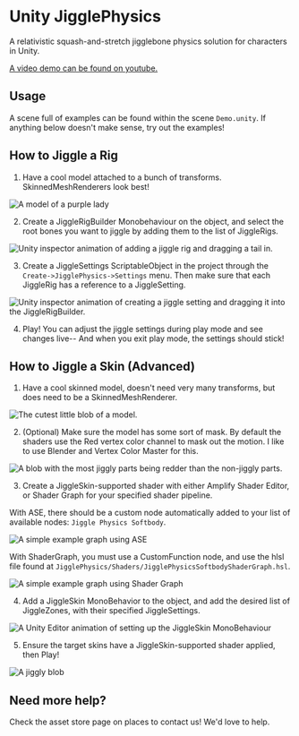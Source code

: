 # Unity JigglePhysics

A relativistic squash-and-stretch jigglebone physics solution for characters in Unity.

[A video demo can be found on youtube.](https://www.youtube.com/watch?v=WHCv2lXbbTk)

## Usage

A scene full of examples can be found within the scene `Demo.unity`. If anything below doesn't make sense, try out the examples!

## How to Jiggle a Rig

1. Have a cool model attached to a bunch of transforms. SkinnedMeshRenderers look best!

![A model of a purple lady](https://github.com/naelstrof/UnityJigglePhysics/raw/main/model_example.png)

2. Create a JiggleRigBuilder Monobehaviour on the object, and select the root bones you want to jiggle by adding them to the list of JiggleRigs.

![Unity inspector animation of adding a jiggle rig and dragging a tail in.](https://github.com/naelstrof/UnityJigglePhysics/raw/main/CreateJiggleRig.gif)

3. Create a JiggleSettings ScriptableObject in the project through the `Create->JigglePhysics->Settings` menu. Then make sure that each JiggleRig has a reference to a JiggleSetting.

![Unity inspector animation of creating a jiggle setting and dragging it into the JiggleRigBuilder.](https://github.com/naelstrof/UnityJigglePhysics/raw/main/CreateJiggleSettings.gif)

4. Play! You can adjust the jiggle settings during play mode and see changes live-- And when you exit play mode, the settings should stick!

## How to Jiggle a Skin (Advanced)

1. Have a cool skinned model, doesn't need very many transforms, but does need to be a SkinnedMeshRenderer.

![The cutest little blob of a model.](https://github.com/naelstrof/UnityJigglePhysics/raw/main/SlimeGuy.png)

2. (Optional) Make sure the model has some sort of mask. By default the shaders use the Red vertex color channel to mask out the motion. I like to use Blender and Vertex Color Master for this.

![A blob with the most jiggly parts being redder than the non-jiggly parts.](https://github.com/naelstrof/UnityJigglePhysics/raw/main/JiggleMask.png)

3. Create a JiggleSkin-supported shader with either Amplify Shader Editor, or Shader Graph for your specified shader pipeline.

With ASE, there should be a custom node automatically added to your list of available nodes: `Jiggle Physics Softbody`.

![A simple example graph using ASE](https://github.com/naelstrof/UnityJigglePhysics/raw/main/ASEexample.png)

With ShaderGraph, you must use a CustomFunction node, and use the hlsl file found at `JigglePhysics/Shaders/JigglePhysicsSoftbodyShaderGraph.hsl`.

![A simple example graph using Shader Graph](https://github.com/naelstrof/UnityJigglePhysics/raw/main/ShaderGraphExample.png)

4. Add a JiggleSkin MonoBehavior to the object, and add the desired list of JiggleZones, with their specified JiggleSettings.

![A Unity Editor animation of setting up the JiggleSkin MonoBehaviour](https://github.com/naelstrof/UnityJigglePhysics/raw/main/JiggleSkinSetup.gif)

5. Ensure the target skins have a JiggleSkin-supported shader applied, then Play!

![A jiggly blob](https://github.com/naelstrof/UnityJigglePhysics/raw/main/SlimeGuyJiggle.gif)

## Need more help?

Check the asset store page on places to contact us! We'd love to help.